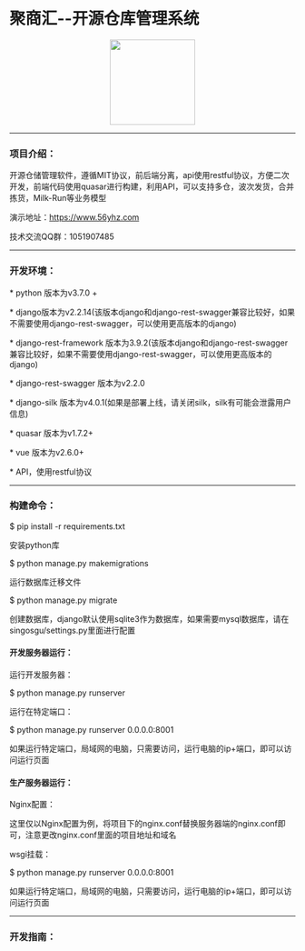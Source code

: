 # 聚商汇--开源仓库管理系统

<p><div align=center><img width="150" height="150" src="https://www.56yhz.com/statics/icons/logo.png"/></div></p>

<hr>
<p><h3>项目介绍：</h3></p>
<p>开源仓储管理软件，遵循MIT协议，前后端分离，api使用restful协议，方便二次开发，前端代码使用quasar进行构建，利用API，可以支持多仓，波次发货，合并拣货，Milk-Run等业务模型</p>
<p>演示地址：<a href="https://www.56yhz.com" target="_blank">https://www.56yhz.com</a></p>
<p>技术交流QQ群：<a>1051907485</a></p>
<hr>
<p><h3>开发环境：</h3></p>
<p>* python 版本为v3.7.0 +</p>
<p>* django版本为v2.2.14(该版本django和django-rest-swagger兼容比较好，如果不需要使用django-rest-swagger，可以使用更高版本的django)</p>
<p>* django-rest-framework 版本为3.9.2(该版本django和django-rest-swagger兼容比较好，如果不需要使用django-rest-swagger，可以使用更高版本的django)</p>
<p>* django-rest-swagger 版本为v2.2.0</p>
<p>* django-silk 版本为v4.0.1(如果是部署上线，请关闭silk，silk有可能会泄露用户信息)</p>
<p>* quasar 版本为v1.7.2+</p>
<p>* vue 版本为v2.6.0+</p>
<p>* API，使用restful协议</p>
<hr>
<p><h3>构建命令：</h3></p>
<p>$ pip install -r requirements.txt</p>
<p>安装python库</p>
<p>$ python manage.py makemigrations</p>
<p>运行数据库迁移文件</p>
<p>$ python manage.py migrate</p>
<p>创建数据库，django默认使用sqlite3作为数据库，如果需要mysql数据库，请在singosgu/settings.py里面进行配置</p>
<p><h4>开发服务器运行：</h4></p>
<p>运行开发服务器：</p>
<p>$ python manage.py runserver</p>
<p>运行在特定端口：</p>
<p>$ python manage.py runserver 0.0.0.0:8001</p>
<p>如果运行特定端口，局域网的电脑，只需要访问，运行电脑的ip+端口，即可以访问运行页面</p>
<p><h4>生产服务器运行：</h4></p>
<p>Nginx配置：</p>
<p>这里仅以Nginx配置为例，将项目下的nginx.conf替换服务器端的nginx.conf即可，注意更改nginx.conf里面的项目地址和域名</p>
<p>wsgi挂载：</p>
<p>$ python manage.py runserver 0.0.0.0:8001</p>
<p>如果运行特定端口，局域网的电脑，只需要访问，运行电脑的ip+端口，即可以访问运行页面</p>
<hr>
<p><h3>开发指南：</h3></p>
